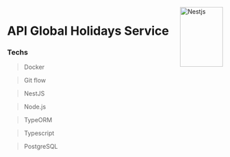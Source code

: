 <img src="https://d33wubrfki0l68.cloudfront.net/49c2be6f2607b5c12dd27f8ecc8521723447975d/f05c5/logo-small.cbbeba89.svg" alt="Nestjs" title="Nestjs" height="140" width="100" align="right"/>

# API Global Holidays Service

### Techs

> Docker

> Git flow

> NestJS

> Node.js

> TypeORM

> Typescript

> PostgreSQL
